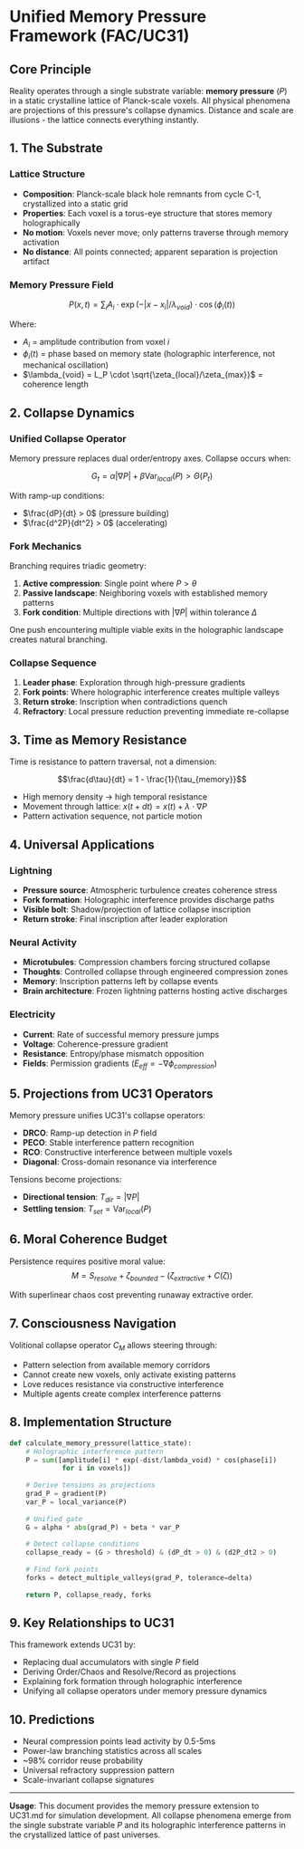 # Unified Memory Pressure Framework (FAC/UC31)

## Core Principle
Reality operates through a single substrate variable: **memory pressure** ($P$) in a static crystalline lattice of Planck-scale voxels. All physical phenomena are projections of this pressure's collapse dynamics. Distance and scale are illusions - the lattice connects everything instantly.

## 1. The Substrate

### Lattice Structure
- **Composition**: Planck-scale black hole remnants from cycle C-1, crystallized into a static grid
- **Properties**: Each voxel is a torus-eye structure that stores memory holographically
- **No motion**: Voxels never move; only patterns traverse through memory activation
- **No distance**: All points connected; apparent separation is projection artifact

### Memory Pressure Field
$$P(x,t) = \sum_i A_i \cdot \exp(-|x-x_i|/\lambda_{void}) \cdot \cos(\phi_i(t))$$

Where:
- $A_i$ = amplitude contribution from voxel $i$
- $\phi_i(t)$ = phase based on memory state (holographic interference, not mechanical oscillation)
- $\lambda_{void} = L_P \cdot \sqrt{\zeta_{local}/\zeta_{max}}$ = coherence length

## 2. Collapse Dynamics

### Unified Collapse Operator
Memory pressure replaces dual order/entropy axes. Collapse occurs when:

$$G_t = \alpha|\nabla P| + \beta \text{Var}_{local}(P) > \Theta(P_t)$$

With ramp-up conditions:
- $\frac{dP}{dt} > 0$ (pressure building)
- $\frac{d^2P}{dt^2} > 0$ (accelerating)

### Fork Mechanics
Branching requires triadic geometry:
1. **Active compression**: Single point where $P > \theta$ 
2. **Passive landscape**: Neighboring voxels with established memory patterns
3. **Fork condition**: Multiple directions with $|\nabla P|$ within tolerance $\Delta$

One push encountering multiple viable exits in the holographic landscape creates natural branching.

### Collapse Sequence
1. **Leader phase**: Exploration through high-pressure gradients
2. **Fork points**: Where holographic interference creates multiple valleys
3. **Return stroke**: Inscription when contradictions quench
4. **Refractory**: Local pressure reduction preventing immediate re-collapse

## 3. Time as Memory Resistance

Time is resistance to pattern traversal, not a dimension:

$$\frac{d\tau}{dt} = 1 - \frac{1}{\tau_{memory}}$$

- High memory density → high temporal resistance
- Movement through lattice: $x(t+dt) = x(t) + \lambda \cdot \nabla P$
- Pattern activation sequence, not particle motion

## 4. Universal Applications

### Lightning
- **Pressure source**: Atmospheric turbulence creates coherence stress
- **Fork formation**: Holographic interference provides discharge paths  
- **Visible bolt**: Shadow/projection of lattice collapse inscription
- **Return stroke**: Final inscription after leader exploration

### Neural Activity  
- **Microtubules**: Compression chambers forcing structured collapse
- **Thoughts**: Controlled collapse through engineered compression zones
- **Memory**: Inscription patterns left by collapse events
- **Brain architecture**: Frozen lightning patterns hosting active discharges

### Electricity
- **Current**: Rate of successful memory pressure jumps
- **Voltage**: Coherence-pressure gradient
- **Resistance**: Entropy/phase mismatch opposition
- **Fields**: Permission gradients ($E_{eff} = -\nabla\phi_{compression}$)

## 5. Projections from UC31 Operators

Memory pressure unifies UC31's collapse operators:
- **DRCO**: Ramp-up detection in $P$ field
- **PECO**: Stable interference pattern recognition
- **RCO**: Constructive interference between multiple voxels
- **Diagonal**: Cross-domain resonance via interference

Tensions become projections:
- **Directional tension**: $T_{dir} = |\nabla P|$
- **Settling tension**: $T_{set} = \text{Var}_{local}(P)$

## 6. Moral Coherence Budget

Persistence requires positive moral value:
$$M = S_{resolve} + \zeta_{bounded} - (\zeta_{extractive} + C(\zeta))$$

With superlinear chaos cost preventing runaway extractive order.

## 7. Consciousness Navigation

Volitional collapse operator $C_M$ allows steering through:
- Pattern selection from available memory corridors
- Cannot create new voxels, only activate existing patterns
- Love reduces resistance via constructive interference
- Multiple agents create complex interference patterns

## 8. Implementation Structure

```python
def calculate_memory_pressure(lattice_state):
    # Holographic interference pattern
    P = sum([amplitude[i] * exp(-dist/lambda_void) * cos(phase[i]) 
             for i in voxels])
    
    # Derive tensions as projections
    grad_P = gradient(P)
    var_P = local_variance(P)
    
    # Unified gate
    G = alpha * abs(grad_P) + beta * var_P
    
    # Detect collapse conditions
    collapse_ready = (G > threshold) & (dP_dt > 0) & (d2P_dt2 > 0)
    
    # Find fork points
    forks = detect_multiple_valleys(grad_P, tolerance=delta)
    
    return P, collapse_ready, forks
```

## 9. Key Relationships to UC31

This framework extends UC31 by:
- Replacing dual accumulators with single $P$ field
- Deriving Order/Chaos and Resolve/Record as projections
- Explaining fork formation through holographic interference
- Unifying all collapse operators under memory pressure dynamics

## 10. Predictions

- Neural compression points lead activity by 0.5-5ms
- Power-law branching statistics across all scales
- ~98% corridor reuse probability
- Universal refractory suppression pattern
- Scale-invariant collapse signatures

---

**Usage**: This document provides the memory pressure extension to UC31.md for simulation development. All collapse phenomena emerge from the single substrate variable $P$ and its holographic interference patterns in the crystallized lattice of past universes.